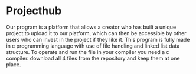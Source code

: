 # Projecthub
Our program is a platform that allows a creator who has built a unique project to upload it to our platform, which can then be accessible by other users who can invest in the project if they like it. This program is fully made in c programming language with use of file handling and linked list data structure. 
To operate and run the file in your compiler you need a c compiler.
download all 4 files from the repository and keep them at one place.
